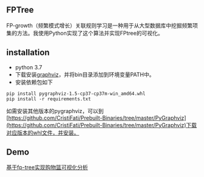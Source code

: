 ## FPTree
FP-growth（频繁模式增长）关联规则学习是一种用于从大型数据库中挖掘频繁项集的方法。我使用Python实现了这个算法并实现FPtree的可视化。

## installation
- python 3.7
- 下载安装[graphviz](https://www.graphviz.org/download/)，并将bin目录添加到环境变量PATH中。
- 安装依赖包如下
```
pip install pygraphviz-1.5-cp37-cp37m-win_amd64.whl
pip install -r requirements.txt
```
如需安装其他版本的pygraphviz，可以到[https://github.com/CristiFati/Prebuilt-Binaries/tree/master/PyGraphviz](https://github.com/CristiFati/Prebuilt-Binaries/tree/master/PyGraphviz)下载对应版本的whl文件，并安装。
## Demo
[基于fp-tree实现购物篮可视化分析](demo/基于fp-tree实现购物篮分析【可视化】.md)
